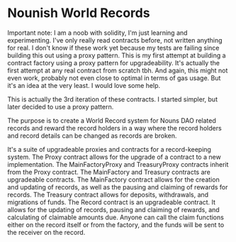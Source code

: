 # Nounish World Records

Important note: I am a noob with solidity, I'm just learning and experimenting. I've only really read contracts before, not written anything for real. I don't know if these work yet because my tests are failing since building this out using a proxy pattern. This is my first attempt at building a contract factory using a proxy pattern for upgradeability. It's actually the first attempt at any real contract from scratch tbh. And again, this might not even work, probably not even close to optimal in terms of gas usage. But it's an idea at the very least. I would love some help.

This is actually the 3rd iteration of these contracts. I started simpler, but later decided to use a proxy pattern.

The purpose is to create a World Record system for Nouns DAO related records and reward the record holders in a way where the record holders and record details can be changed as records are broken.

It's a suite of upgradeable proxies and contracts for a record-keeping system.
The Proxy contract allows for the upgrade of a contract to a new implementation.
The MainFactoryProxy and TreasuryProxy contracts inherit from the Proxy contract.
The MainFactory and Treasury contracts are upgradeable contracts.
The MainFactory contract allows for the creation and updating of records, as well as the pausing and claiming of rewards for records.
The Treasury contract allows for deposits, withdrawals, and migrations of funds.
The Record contract is an upgradeable contract. It allows for the updating of records, pausing and claiming of rewards, and calculating of claimable amounts due.
Anyone can call the claim functions either on the record itself or from the factory, and the funds will be sent to the receiver on the record.
